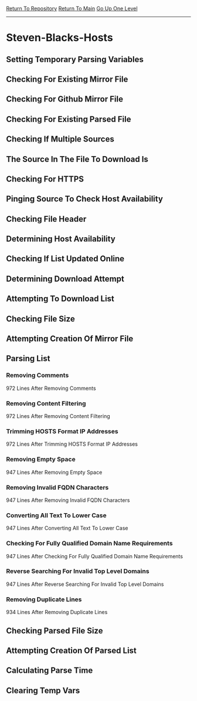 [Return To Repository](https://github.com/deathbybandaid/piholeparser/)
[Return To Main](https://github.com/deathbybandaid/piholeparser/blob/master/RecentRunLogs/Mainlog.md)
[Go Up One Level](https://github.com/deathbybandaid/piholeparser/blob/master/RecentRunLogs/TopLevelScripts/30-Processing-External-Blacklists.md)
____________________________________
# Steven-Blacks-Hosts
## Setting Temporary Parsing Variables
## Checking For Existing Mirror File
## Checking For Github Mirror File
## Checking For Existing Parsed File
## Checking If Multiple Sources
## The Source In The File To Download Is
## Checking For HTTPS
## Pinging Source To Check Host Availability
## Checking File Header
## Determining Host Availability
## Checking If List Updated Online
## Determining Download Attempt
## Attempting To Download List
## Checking File Size
## Attempting Creation Of Mirror File
## Parsing List
### Removing Comments
972 Lines After Removing Comments
### Removing Content Filtering
972 Lines After Removing Content Filtering
### Trimming HOSTS Format IP Addresses
972 Lines After Trimming HOSTS Format IP Addresses
### Removing Empty Space
947 Lines After Removing Empty Space
### Removing Invalid FQDN Characters
947 Lines After Removing Invalid FQDN Characters
### Converting All Text To Lower Case
947 Lines After Converting All Text To Lower Case
### Checking For Fully Qualified Domain Name Requirements
947 Lines After Checking For Fully Qualified Domain Name Requirements
### Reverse Searching For Invalid Top Level Domains
947 Lines After Reverse Searching For Invalid Top Level Domains
### Removing Duplicate Lines
934 Lines After Removing Duplicate Lines
## Checking Parsed File Size
## Attempting Creation Of Parsed List
## Calculating Parse Time
## Clearing Temp Vars
